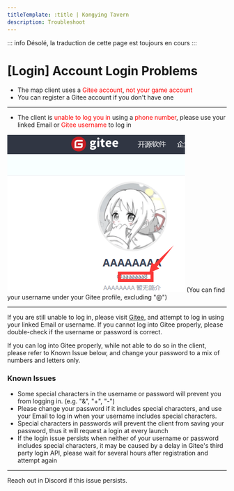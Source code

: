 ```yaml
---
titleTemplate: :title | Kongying Tavern
description: Troubleshoot
---
```


::: info
Désolé, la traduction de cette page est toujours en cours
:::

[文：【不能登录】如何登录]: # 'https://support.qq.com/products/321980/faqs/97057'

# [Login] Account Login Problems

- The map client uses a <span style="color: red">Gitee account</span>, <span style="color: red">not your game account</span>
- You can register a Gitee account if you don't have one

---

- The client is <span style="color: red">unable to log you in</span> using a <span style="color: red">phone number</span>, please use your <span style="color: ">linked Email</span> or <span style="color: red">Gitee username</span> to log in

![](/imgs/fr/manual/login/giteeusername.png)
(You can find your username under your Gitee profile, excluding "@")

---

If you are still unable to log in, please visit [Gitee](https://gitee.com/), and attempt to log in using your linked Email or username.
If you cannot log into Gitee properly, please double-check if the username or password is correct.

If you can log into Gitee properly, while not able to do so in the client, please refer to Known Issue below, and change your password to a mix of numbers and letters only.

### Known Issues

- Some special characters in the username or password will prevent you from logging in. (e.g. "&", "+", "-")
- Please change your password if it includes special characters, and use your Email to log in when your username includes special characters.
- Special characters in passwords will prevent the client from saving your password, thus it will request a login at every launch
- If the login issue persists when neither of your username or password includes special characters, it may be caused by a delay in Gitee's third party login API, please wait for several hours after registration and attempt again

---

Reach out in Discord if this issue persists.
